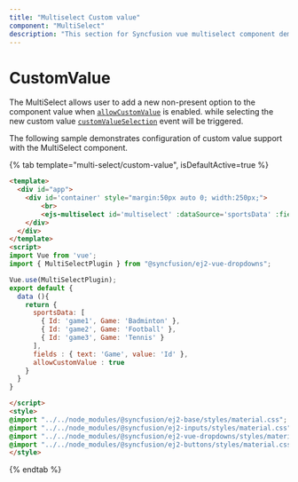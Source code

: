 ```yaml
---
title: "Multiselect Custom value"
component: "MultiSelect"
description: "This section for Syncfusion vue multiselect component demonstrates the addition of a new value that is not present in the predefined list."
---
```


# CustomValue

The MultiSelect allows user to add a new non-present option to the component value when [`allowCustomValue`](../api/multi-select/#allowcustomvalue) is enabled.
while selecting the new custom value [`customValueSelection`](../api/multi-select/#customvalueselection) event will be triggered.

The following sample demonstrates configuration of custom value support with the MultiSelect component.

{% tab template="multi-select/custom-value", isDefaultActive=true %}

```html
<template>
  <div id="app">
    <div id='container' style="margin:50px auto 0; width:250px;">
        <br>
        <ejs-multiselect id='multiselect' :dataSource='sportsData' :fields='fields' :allowCustomValue='allowCustomValue' placeholder="Select a game"></ejs-multiselect>
    </div>
  </div>
</template>
<script>
import Vue from 'vue';
import { MultiSelectPlugin } from "@syncfusion/ej2-vue-dropdowns";

Vue.use(MultiSelectPlugin);
export default {
  data (){
    return {
      sportsData: [
        { Id: 'game1', Game: 'Badminton' },
        { Id: 'game2', Game: 'Football' },
        { Id: 'game3', Game: 'Tennis' }
      ],
      fields : { text: 'Game', value: 'Id' },
      allowCustomValue : true
    }
  }
}

</script>
<style>
@import "../../node_modules/@syncfusion/ej2-base/styles/material.css";
@import "../../node_modules/@syncfusion/ej2-inputs/styles/material.css";
@import "../../node_modules/@syncfusion/ej2-vue-dropdowns/styles/material.css";
@import "../../node_modules/@syncfusion/ej2-buttons/styles/material.css";
</style>
```

{% endtab %}
